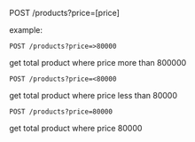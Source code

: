 POST /products?price=[price]

example:

`POST /products?price=>80000`

get total product where price more than 800000


`POST /products?price=<80000`

get total product where price less than 80000

`POST /products?price=80000`

get total product where price 80000
